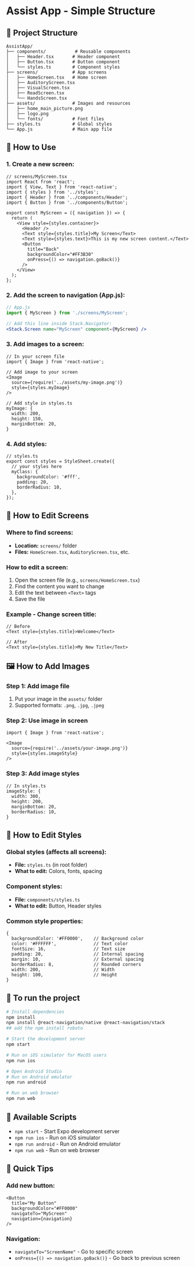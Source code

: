 # Assist App - Simple Structure

## 📁 Project Structure

```
AssistApp/
├── components/           # Reusable components
│   ├── Header.tsx       # Header component
│   ├── Button.tsx       # Button component
│   └── styles.ts        # Component styles
├── screens/             # App screens
│   ├── HomeScreen.tsx   # Home screen
│   ├── AuditoryScreen.tsx
│   ├── VisualScreen.tsx
│   ├── ReadScreen.tsx
│   └── HandsScreen.tsx
├── assets/              # Images and resources
│   ├── home_main_picture.png
│   ├── logo.png
│   └── fonts/           # Font files
├── styles.ts            # Global styles
└── App.js               # Main app file
```

## 🎨 How to Use

### 1. Create a new screen:
```tsx
// screens/MyScreen.tsx
import React from 'react';
import { View, Text } from 'react-native';
import { styles } from '../styles';
import { Header } from '../components/Header';
import { Button } from '../components/Button';

export const MyScreen = ({ navigation }) => {
  return (
    <View style={styles.container}>
      <Header />
      <Text style={styles.title}>My Screen</Text>
      <Text style={styles.text}>This is my new screen content.</Text>
      <Button 
        title="Back" 
        backgroundColor="#FF3B30"
        onPress={() => navigation.goBack()}
      />
    </View>
  );
};
```

### 2. Add the screen to navigation (App.js):
```jsx
// App.js
import { MyScreen } from './screens/MyScreen';

// Add this line inside Stack.Navigator:
<Stack.Screen name="MyScreen" component={MyScreen} />
```

### 3. Add images to a screen:
```tsx
// In your screen file
import { Image } from 'react-native';

// Add image to your screen
<Image 
  source={require('../assets/my-image.png')} 
  style={styles.myImage} 
/>

// Add style in styles.ts
myImage: {
  width: 200,
  height: 150,
  marginBottom: 20,
}
```

### 4. Add styles:
```tsx
// styles.ts
export const styles = StyleSheet.create({
  // your styles here
  myClass: {
    backgroundColor: '#fff',
    padding: 20,
    borderRadius: 10,
  },
});
```

## 📱 How to Edit Screens

### **Where to find screens:**
- **Location:** `screens/` folder
- **Files:** `HomeScreen.tsx`, `AuditoryScreen.tsx`, etc.

### **How to edit a screen:**
1. Open the screen file (e.g., `screens/HomeScreen.tsx`)
2. Find the content you want to change
3. Edit the text between `<Text>` tags
4. Save the file

### **Example - Change screen title:**
```tsx
// Before
<Text style={styles.title}>Welcome</Text>

// After
<Text style={styles.title}>My New Title</Text>
```

## 🖼️ How to Add Images

### **Step 1: Add image file**
1. Put your image in the `assets/` folder
2. Supported formats: `.png`, `.jpg`, `.jpeg`

### **Step 2: Use image in screen**
```tsx
import { Image } from 'react-native';

<Image 
  source={require('../assets/your-image.png')} 
  style={styles.imageStyle} 
/>
```

### **Step 3: Add image styles**
```tsx
// In styles.ts
imageStyle: {
  width: 300,
  height: 200,
  marginBottom: 20,
  borderRadius: 10,
}
```

## 🎨 How to Edit Styles

### **Global styles (affects all screens):**
- **File:** `styles.ts` (in root folder)
- **What to edit:** Colors, fonts, spacing

### **Component styles:**
- **File:** `components/styles.ts`
- **What to edit:** Button, Header styles

### **Common style properties:**
```tsx
{
  backgroundColor: '#FF0000',    // Background color
  color: '#FFFFFF',              // Text color
  fontSize: 16,                  // Text size
  padding: 20,                   // Internal spacing
  margin: 10,                    // External spacing
  borderRadius: 8,               // Rounded corners
  width: 200,                    // Width
  height: 100,                   // Height
}
```

## 🚀 To run the project

```bash
# Install dependencies
npm install
npm install @react-navigation/native @react-navigation/stack
## add the npm install roboto

# Start the development server
npm start

# Run on iOS simulator for MacOS users
npm run ios

# Open Android Studio
# Run on Android emulator
npm run android

# Run on web browser
npm run web
```

## 📱 Available Scripts

- `npm start` - Start Expo development server
- `npm run ios` - Run on iOS simulator
- `npm run android` - Run on Android emulator
- `npm run web` - Run on web browser

## 🔧 Quick Tips

### **Add new button:**
```tsx
<Button 
  title="My Button" 
  backgroundColor="#FF0000"
  navigateTo="MyScreen"
  navigation={navigation}
/>
```

### **Navigation:**
- `navigateTo="ScreenName"` - Go to specific screen
- `onPress={() => navigation.goBack()}` - Go back to previous screen
